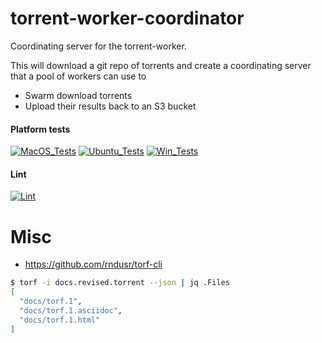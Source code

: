# torrent-worker-coordinator

Coordinating server for the torrent-worker.

This will download a git repo of torrents and create a coordinating server
that a pool of workers can use to

  * Swarm download torrents
  * Upload their results back to an S3 bucket


#### Platform tests


[![MacOS_Tests](https://github.com/zackees/template-fastapi-project/actions/workflows/test_macos.yml/badge.svg)](https://github.com/zackees/template-fastapi-project/actions/workflows/test_macos.yml)
[![Ubuntu_Tests](https://github.com/zackees/template-fastapi-project/actions/workflows/test_ubuntu.yml/badge.svg)](https://github.com/zackees/template-fastapi-project/actions/workflows/test_ubuntu.yml)
[![Win_Tests](https://github.com/zackees/template-fastapi-project/actions/workflows/test_win.yml/badge.svg)](https://github.com/zackees/template-fastapi-project/actions/workflows/test_win.yml)

#### Lint

[![Lint](https://github.com/zackees/template-fastapi-project/actions/workflows/lint.yml/badge.svg)](https://github.com/zackees/template-fastapi-project/actions/workflows/lint.yml)


# Misc
  * https://github.com/rndusr/torf-cli
  
```bash
$ torf -i docs.revised.torrent --json | jq .Files
[
  "docs/torf.1",
  "docs/torf.1.asciidoc",
  "docs/torf.1.html"
]
```